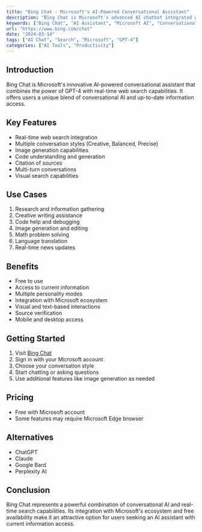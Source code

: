 ```yaml
---
title: "Bing Chat - Microsoft's AI-Powered Conversational Assistant"
description: "Bing Chat is Microsoft's advanced AI chatbot integrated with the Bing search engine, offering real-time information and conversational AI capabilities."
keywords: ["Bing Chat", "AI Assistant", "Microsoft AI", "Conversational AI"]
url: "https://www.bing.com/chat"
date: "2024-03-14"
tags: ["AI Chat", "Search", "Microsoft", "GPT-4"]
categories: ["AI Tools", "Productivity"]
---
```


## Introduction

Bing Chat is Microsoft's innovative AI-powered conversational assistant that combines the power of GPT-4 with real-time web search capabilities. It offers users a unique blend of conversational AI and up-to-date information access.

## Key Features

- Real-time web search integration
- Multiple conversation styles (Creative, Balanced, Precise)
- Image generation capabilities
- Code understanding and generation
- Citation of sources
- Multi-turn conversations
- Visual search capabilities

## Use Cases

1. Research and information gathering
2. Creative writing assistance
3. Code help and debugging
4. Image generation and editing
5. Math problem solving
6. Language translation
7. Real-time news updates

## Benefits

- Free to use
- Access to current information
- Multiple personality modes
- Integration with Microsoft ecosystem
- Visual and text-based interactions
- Source verification
- Mobile and desktop access

## Getting Started

1. Visit [Bing Chat](https://www.bing.com/chat)
2. Sign in with your Microsoft account
3. Choose your conversation style
4. Start chatting or asking questions
5. Use additional features like image generation as needed

## Pricing

- Free with Microsoft account
- Some features may require Microsoft Edge browser

## Alternatives

- ChatGPT
- Claude
- Google Bard
- Perplexity AI

## Conclusion

Bing Chat represents a powerful combination of conversational AI and real-time search capabilities. Its integration with Microsoft's ecosystem and free availability make it an attractive option for users seeking an AI assistant with current information access. 